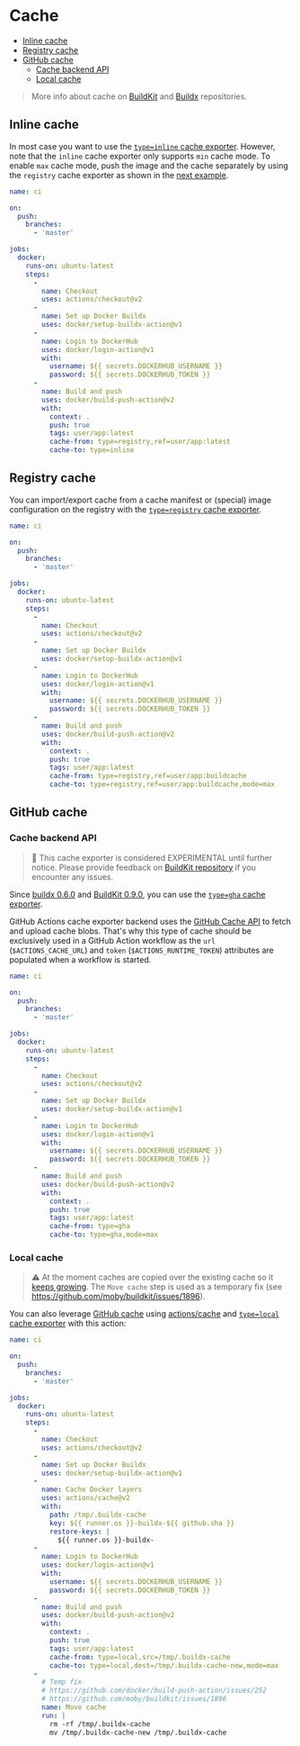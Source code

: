 # Cache

* [Inline cache](#inline-cache)
* [Registry cache](#registry-cache)
* [GitHub cache](#github-cache)
  * [Cache backend API](#cache-backend-api)
  * [Local cache](#local-cache)

> More info about cache on [BuildKit](https://github.com/moby/buildkit#export-cache) and [Buildx](https://github.com/docker/buildx/blob/master/docs/reference/buildx_build.md#cache-from) repositories.

## Inline cache

In most case you want to use the [`type=inline` cache exporter](https://github.com/moby/buildkit#inline-push-image-and-cache-together).
However, note that the `inline` cache exporter only supports `min` cache mode. To enable `max` cache mode, push the
image and the cache separately by using the `registry` cache exporter as shown in the [next example](#registry-cache).

```yaml
name: ci

on:
  push:
    branches:
      - 'master'

jobs:
  docker:
    runs-on: ubuntu-latest
    steps:
      -
        name: Checkout
        uses: actions/checkout@v2
      -
        name: Set up Docker Buildx
        uses: docker/setup-buildx-action@v1
      -
        name: Login to DockerHub
        uses: docker/login-action@v1 
        with:
          username: ${{ secrets.DOCKERHUB_USERNAME }}
          password: ${{ secrets.DOCKERHUB_TOKEN }}
      -
        name: Build and push
        uses: docker/build-push-action@v2
        with:
          context: .
          push: true
          tags: user/app:latest
          cache-from: type=registry,ref=user/app:latest
          cache-to: type=inline
```

## Registry cache

You can import/export cache from a cache manifest or (special) image configuration on the registry with the
[`type=registry` cache exporter](https://github.com/crazy-max/buildkit/tree/cache-docs#registry-push-image-and-cache-separately).

```yaml
name: ci

on:
  push:
    branches:
      - 'master'

jobs:
  docker:
    runs-on: ubuntu-latest
    steps:
      -
        name: Checkout
        uses: actions/checkout@v2
      -
        name: Set up Docker Buildx
        uses: docker/setup-buildx-action@v1
      -
        name: Login to DockerHub
        uses: docker/login-action@v1 
        with:
          username: ${{ secrets.DOCKERHUB_USERNAME }}
          password: ${{ secrets.DOCKERHUB_TOKEN }}
      -
        name: Build and push
        uses: docker/build-push-action@v2
        with:
          context: .
          push: true
          tags: user/app:latest
          cache-from: type=registry,ref=user/app:buildcache
          cache-to: type=registry,ref=user/app:buildcache,mode=max
```

## GitHub cache

### Cache backend API

> :test_tube: This cache exporter is considered EXPERIMENTAL until further notice. Please provide feedback on
> [BuildKit repository](https://github.com/moby/buildkit) if you encounter any issues.

Since [buildx 0.6.0](https://github.com/docker/buildx/releases/tag/v0.6.0) and [BuildKit 0.9.0](https://github.com/moby/buildkit/releases/tag/v0.9.0),
you can use the [`type=gha` cache exporter](https://github.com/moby/buildkit/tree/master#github-actions-cache-experimental).

GitHub Actions cache exporter backend uses the [GitHub Cache API](https://github.com/tonistiigi/go-actions-cache/blob/master/api.md)
to fetch and upload cache blobs. That's why this type of cache should be exclusively used in a GitHub Action workflow
as the `url` (`$ACTIONS_CACHE_URL`) and `token` (`$ACTIONS_RUNTIME_TOKEN`) attributes are populated when a workflow
is started.

```yaml
name: ci

on:
  push:
    branches:
      - 'master'

jobs:
  docker:
    runs-on: ubuntu-latest
    steps:
      -
        name: Checkout
        uses: actions/checkout@v2
      -
        name: Set up Docker Buildx
        uses: docker/setup-buildx-action@v1
      -
        name: Login to DockerHub
        uses: docker/login-action@v1 
        with:
          username: ${{ secrets.DOCKERHUB_USERNAME }}
          password: ${{ secrets.DOCKERHUB_TOKEN }}
      -
        name: Build and push
        uses: docker/build-push-action@v2
        with:
          context: .
          push: true
          tags: user/app:latest
          cache-from: type=gha
          cache-to: type=gha,mode=max
```

### Local cache

> :warning: At the moment caches are copied over the existing cache so it [keeps growing](https://github.com/docker/build-push-action/issues/252).
> The `Move cache` step is used as a temporary fix (see https://github.com/moby/buildkit/issues/1896).

You can also leverage [GitHub cache](https://docs.github.com/en/actions/configuring-and-managing-workflows/caching-dependencies-to-speed-up-workflows)
using [actions/cache](https://github.com/actions/cache) and [`type=local` cache exporter](https://github.com/moby/buildkit#local-directory-1)
with this action:

```yaml
name: ci

on:
  push:
    branches:
      - 'master'

jobs:
  docker:
    runs-on: ubuntu-latest
    steps:
      -
        name: Checkout
        uses: actions/checkout@v2
      -
        name: Set up Docker Buildx
        uses: docker/setup-buildx-action@v1
      -
        name: Cache Docker layers
        uses: actions/cache@v2
        with:
          path: /tmp/.buildx-cache
          key: ${{ runner.os }}-buildx-${{ github.sha }}
          restore-keys: |
            ${{ runner.os }}-buildx-
      -
        name: Login to DockerHub
        uses: docker/login-action@v1 
        with:
          username: ${{ secrets.DOCKERHUB_USERNAME }}
          password: ${{ secrets.DOCKERHUB_TOKEN }}
      -
        name: Build and push
        uses: docker/build-push-action@v2
        with:
          context: .
          push: true
          tags: user/app:latest
          cache-from: type=local,src=/tmp/.buildx-cache
          cache-to: type=local,dest=/tmp/.buildx-cache-new,mode=max
      -
        # Temp fix
        # https://github.com/docker/build-push-action/issues/252
        # https://github.com/moby/buildkit/issues/1896
        name: Move cache
        run: |
          rm -rf /tmp/.buildx-cache
          mv /tmp/.buildx-cache-new /tmp/.buildx-cache
```

